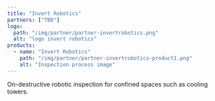 ```yaml
---
title: "Invert Robotics"
partners: ["TBD"]
logo:
  path: "/img/partner/partner-invertrobotics.png"
  alt: "logo invert robotics"
products:
  - name: "Invert Robotics"
    path: "/img/partner/partner-invertrobotics-product1.png"
    alt: "Inspection process image"
---
```

On-destructive robotic inspection for confined spaces such as cooling towers.